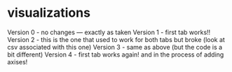 # visualizations

Version 0 - no changes — exactly as taken
Version 1 - first tab works!!
Version 2 - this is the one that used to work for both tabs but broke (look at csv associated with this one)
Version 3 - same as above (but the code is a bit different) 
Version 4 - first tab works again! and in the process of adding axises!
